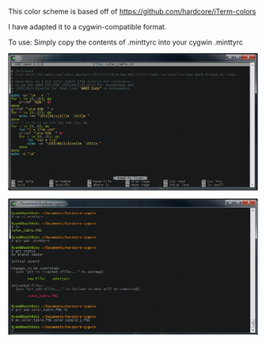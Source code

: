 This color scheme is based off of
https://github.com/hardcore/iTerm-colors

I have adapted it to a cygwin-compatible format.

To use: Simply copy the contents of .minttyrc into your cygwin .minttyrc

![Sample image](https://raw.githubusercontent.com/randonia/hardcore-cygwin/master/color_sample_1.PNG)

![Sample image 2](https://raw.githubusercontent.com/randonia/hardcore-cygwin/master/color_sample_2.PNG)
